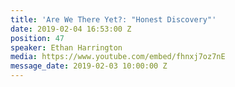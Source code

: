 ```yaml
---
title: 'Are We There Yet?: "Honest Discovery"'
date: 2019-02-04 16:53:00 Z
position: 47
speaker: Ethan Harrington
media: https://www.youtube.com/embed/fhnxj7oz7nE
message_date: 2019-02-03 10:00:00 Z
---
```


